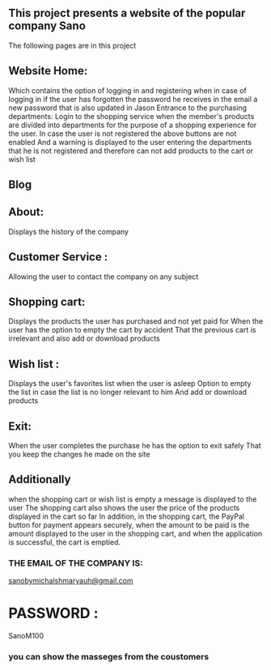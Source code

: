 ## This project presents a website of the popular company Sano

The following pages are in this project

## Website Home:
Which contains the option of logging in and registering when in case of logging
in if the user has forgotten the password 
he receives in the email a new password that is also updated in Jason
Entrance to the purchasing departments:
Login to the shopping service when the member's products are divided 
into departments for the purpose of a shopping experience for the user.
In case the user is not registered the above buttons are not enabled
And a warning is displayed to the user entering the departments that he is
not registered and 
therefore can not add products to the cart or wish list

## Blog

## About:

Displays the history of the company

## Customer Service :
Allowing the user to contact the company on any subject

## Shopping cart:
Displays the products the user has purchased and not yet paid for
When the user has the option to empty the cart by accident
That the previous cart is irrelevant and also add or download products

## Wish list :
Displays the user's favorites list when the user is asleep
Option to empty the list in case the list is no longer relevant to him
And add or download products

## Exit:
When the user completes the purchase he has the option to exit safely
That you keep the changes he made on the site

## Additionally
when the shopping cart or wish list is empty a message is displayed to the user
The shopping cart also shows the user the price of the products displayed in the cart so far
In addition, in the shopping cart, the PayPal button for payment appears securely,
when the amount to be paid is the amount displayed to the user in the shopping cart, 
and when the application is successful, the cart is emptied.

### THE EMAIL OF THE COMPANY IS:
sanobymichalshmaryauh@gmail.com
# PASSWORD :
SanoM100

### you can show the masseges from the coustomers

